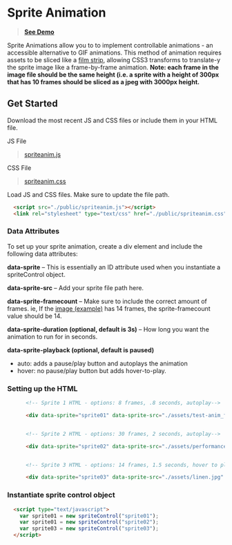 # Sprite Animation

>**[See Demo](https://mikechen.dev/sprite-anim/)**

Sprite Animations allow you to to implement controllable animations - an accessible alternative to GIF animations. This method of animation requires assets to be sliced like a [film strip](https://github.com/mtcmtc/sprite-anim/blob/master/assets/ryu-sprite-demo.png?raw=true), allowing CSS3 transforms to translate-y the sprite image like a frame-by-frame animation. __Note: each frame in the image file should be the same height (i.e. a sprite with a height of 300px that has 10 frames should be sliced as a jpeg with 3000px height.__

## Get Started

Download the most recent JS and CSS files or include them in your HTML file.

JS File
>[spriteanim.js](https://raw.githubusercontent.com/mtcmtc/sprite-anim/master/public/spriteanim.js)

CSS File
>[spriteanim.css](https://raw.githubusercontent.com/mtcmtc/sprite-anim/master/public/spriteanim.css)



Load JS and CSS files. Make sure to update the file path.
```html
  <script src="./public/spriteanim.js"></script>
  <link rel="stylesheet" type="text/css" href="./public/spriteanim.css">
```

### Data Attributes

To set up your sprite animation, create a div element and include the following data attributes:

**data-sprite** – This is essentially an ID attribute used when you instantiate a spriteControl object.

**data-sprite-src** – Add your sprite file path here.

**data-sprite-framecount** – Make sure to include the correct amount of frames. ie, If the [image (example)](https://github.com/mtcmtc/sprite-anim/blob/master/assets/aloe_film.jpg?raw=true) has 14 frames, the sprite-framecount value should be 14.

**data-sprite-duration (optional, default is 3s)** – How long you want the animation to run for in seconds.

**data-sprite-playback (optional, default is paused)**
- auto: adds a pause/play button and autoplays the animation
- hover: no pause/play button but adds hover-to-play.

### Setting up the HTML

```html
      <!-- Sprite 1 HTML - options: 8 frames, .8 seconds, autoplay-->

      <div data-sprite="sprite01" data-sprite-src="./assets/test-anim_full.jpg" data-sprite-duration=".8" data-sprite-framecount="8" data-sprite-playback="auto"></div>


      <!-- Sprite 2 HTML - options: 30 frames, 2 seconds, autoplay-->

      <div data-sprite="sprite02" data-sprite-src="./assets/performance-sprites/poloanimation.jpg" data-sprite-duration="2" data-sprite-framecount="30" data-sprite-playback="auto"></div>


      <!-- Sprite 3 HTML - options: 14 frames, 1.5 seconds, hover to play-->

      <div data-sprite="sprite03" data-sprite-src="./assets/linen.jpg" data-sprite-duration="1.5" data-sprite-framecount="14" data-sprite-playback="hover"></div>
```

### Instantiate sprite control object
```html
  <script type="text/javascript">
    var sprite01 = new spriteControl("sprite01");
    var sprite01 = new spriteControl("sprite02");
    var sprite03 = new spriteControl("sprite03");
  </script>
```
